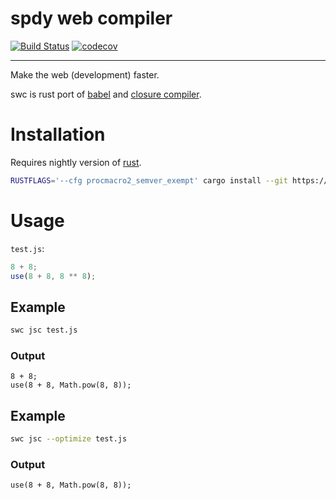 # spdy web compiler

[![Build Status](https://travis-ci.org/swc-project/swc.svg?branch=master)](https://travis-ci.org/swc-project/swc)
[![codecov](https://codecov.io/gh/swc-project/swc/branch/master/graph/badge.svg)](https://codecov.io/gh/swc-project/swc)

-----

Make the web (development) faster.

swc is rust port of [babel][] and [closure compiler][].


# Installation

Requires nightly version of [rust][].

```sh
RUSTFLAGS='--cfg procmacro2_semver_exempt' cargo install --git https://github.com/swc-project/swc.git
```

# Usage

`test.js`:
```js
8 + 8;
use(8 + 8, 8 ** 8);
```

## Example

```sh
swc jsc test.js
```

### Output

```
8 + 8;
use(8 + 8, Math.pow(8, 8));
```

## Example

```sh
swc jsc --optimize test.js
```

### Output

```
use(8 + 8, Math.pow(8, 8));
```




[babel]:https://github.com/babel/babel
[closure compiler]:https://github.com/google/closure-compiler
[rust]:https://www.rust-lang.org

